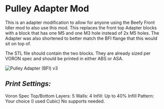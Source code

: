 # Pulley Adapter Mod
This is an adapter modification to allow for anyone using the Beefy Front Idler mod to also use this mod. This replaces the front top Adapter blocks with a block that has one M5 and one M3 hole instead of 2x M5 holes. The Adapter was also shortened to better match the BFI flange that this would sit on top of.

The STL file should contain the two blocks. They are already sized per VORON spec and should be printed in either ABS or ASA. 

![Pulley Adapter (BFI) v3](https://github.com/user-attachments/assets/1fee39b1-beaa-4ec6-a35e-15f54d4b8c35)

## *Print Settings:*
Voron Spec
Top/Bottom Layers: 5
Walls: 4
Infill: Up to 40%
Infill Pattern: Your choice (I used Cubic)
No supports needed.
